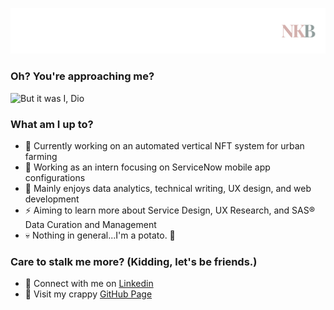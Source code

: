 
<!--
**nkxye/nkxye** is a ✨ _special_ ✨ repository because its `README.md` (this file) appears on your GitHub profile.

Here are some ideas to get you started:

- 🔭 I’m currently working on ...
- 🌱 I’m currently learning ...
- 👯 I’m looking to collaborate on ...
- 🤔 I’m looking for help with ...
- 💬 Ask me about ...
- 📫 How to reach me: ...
- 😄 Pronouns: ...
- ⚡ Fun fact: ...
-->

![me](https://github.com/nkxye/nkxye/blob/main/banner.png)

### Oh? You're approaching me?

![But it was I, Dio](https://i.kym-cdn.com/photos/images/newsfeed/001/488/696/0e7.jpg)

### What am I up to?
- 🔭 Currently working on an automated vertical NFT system for urban farming
- 💼 Working as an intern focusing on ServiceNow mobile app configurations
- 💯 Mainly enjoys data analytics, technical writing, UX design, and web development
- ⚡️ Aiming to learn more about Service Design, UX Research, and SAS® Data Curation and Management
- 💀 Nothing in general...I'm a potato. 🥔

### Care to stalk me more? (Kidding, let's be friends.)
- 🤝 Connect with me on [Linkedin](https://www.linkedin.com/in/nkxye)
- 🔗 Visit my crappy [GitHub Page](https://nkxye.github.io)
